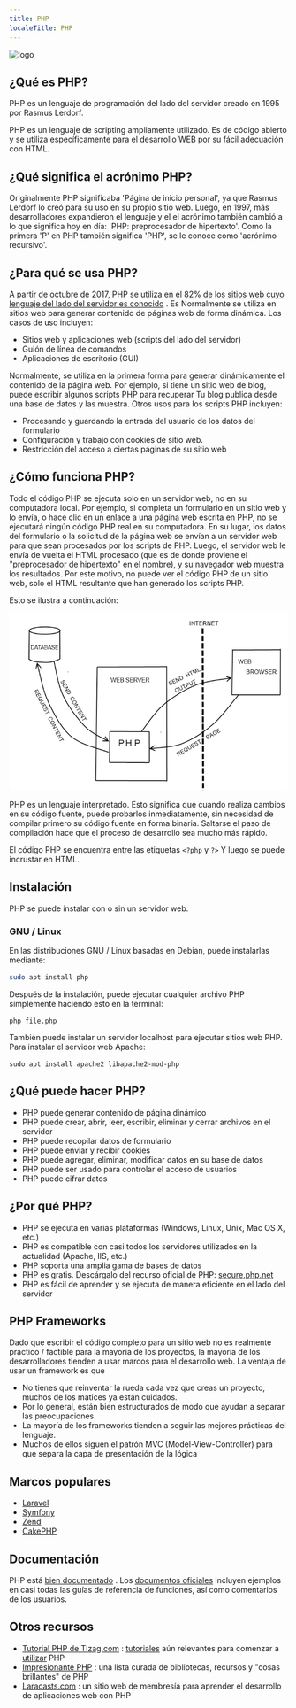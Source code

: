 ```yaml
---
title: PHP
localeTitle: PHP
---
```

![logo](https://upload.wikimedia.org/wikipedia/commons/thumb/2/27/PHP-logo.svg/150px-PHP-logo.svg.png "Logotipo de PHP")

## ¿Qué es PHP?

PHP es un lenguaje de programación del lado del servidor creado en 1995 por Rasmus Lerdorf.

PHP es un lenguaje de scripting ampliamente utilizado. Es de código abierto y se utiliza específicamente para el desarrollo WEB por su fácil adecuación con HTML.

## ¿Qué significa el acrónimo PHP?

Originalmente PHP significaba 'Página de inicio personal', ya que Rasmus Lerdorf lo creó para su uso en su propio sitio web. Luego, en 1997, más desarrolladores expandieron el lenguaje y el el acrónimo también cambió a lo que significa hoy en día: 'PHP: preprocesador de hipertexto'. Como la primera 'P' en PHP también significa 'PHP', se le conoce como 'acrónimo recursivo'.

## ¿Para qué se usa PHP?

A partir de octubre de 2017, PHP se utiliza en el [82% de los sitios web cuyo lenguaje del lado del servidor es conocido](https://w3techs.com/technologies/overview/programming_language/all) . Es Normalmente se utiliza en sitios web para generar contenido de páginas web de forma dinámica. Los casos de uso incluyen:

*   Sitios web y aplicaciones web (scripts del lado del servidor)
*   Guión de línea de comandos
*   Aplicaciones de escritorio (GUI)

Normalmente, se utiliza en la primera forma para generar dinámicamente el contenido de la página web. Por ejemplo, si tiene un sitio web de blog, puede escribir algunos scripts PHP para recuperar Tu blog publica desde una base de datos y las muestra. Otros usos para los scripts PHP incluyen:

*   Procesando y guardando la entrada del usuario de los datos del formulario
*   Configuración y trabajo con cookies de sitio web.
*   Restricción del acceso a ciertas páginas de su sitio web

## ¿Cómo funciona PHP?

Todo el código PHP se ejecuta solo en un servidor web, no en su computadora local. Por ejemplo, si completa un formulario en un sitio web y lo envía, o hace clic en un enlace a una página web escrita en PHP, no se ejecutará ningún código PHP real en su computadora. En su lugar, los datos del formulario o la solicitud de la página web se envían a un servidor web para que sean procesados ​​por los scripts de PHP. Luego, el servidor web le envía de vuelta el HTML procesado (que es de donde proviene el "preprocesador de hipertexto" en el nombre), y su navegador web muestra los resultados. Por este motivo, no puede ver el código PHP de un sitio web, solo el HTML resultante que han generado los scripts PHP.

Esto se ilustra a continuación:

![Modelo de servidor PHP](https://github.com/xeroxism/myImages/blob/master/FCC_guides/PHP-server-model.png?raw=true)

PHP es un lenguaje interpretado. Esto significa que cuando realiza cambios en su código fuente, puede probarlos inmediatamente, sin necesidad de compilar primero su código fuente en forma binaria. Saltarse el paso de compilación hace que el proceso de desarrollo sea mucho más rápido.

El código PHP se encuentra entre las etiquetas `<?php` y `?>` Y luego se puede incrustar en HTML.

## Instalación

PHP se puede instalar con o sin un servidor web.

### GNU / Linux

En las distribuciones GNU / Linux basadas en Debian, puede instalarlas mediante:

```bash
sudo apt install php 
```

Después de la instalación, puede ejecutar cualquier archivo PHP simplemente haciendo esto en la terminal:
```
php file.php 
```

También puede instalar un servidor localhost para ejecutar sitios web PHP. Para instalar el servidor web Apache:
```
sudo apt install apache2 libapache2-mod-php 
```

## ¿Qué puede hacer PHP?

*   PHP puede generar contenido de página dinámico
*   PHP puede crear, abrir, leer, escribir, eliminar y cerrar archivos en el servidor
*   PHP puede recopilar datos de formulario
*   PHP puede enviar y recibir cookies
*   PHP puede agregar, eliminar, modificar datos en su base de datos
*   PHP puede ser usado para controlar el acceso de usuarios
*   PHP puede cifrar datos

## ¿Por qué PHP?

*   PHP se ejecuta en varias plataformas (Windows, Linux, Unix, Mac OS X, etc.)
*   PHP es compatible con casi todos los servidores utilizados en la actualidad (Apache, IIS, etc.)
*   PHP soporta una amplia gama de bases de datos
*   PHP es gratis. Descárgalo del recurso oficial de PHP: [secure.php.net](https://secure.php.net/)
*   PHP es fácil de aprender y se ejecuta de manera eficiente en el lado del servidor

## PHP Frameworks

Dado que escribir el código completo para un sitio web no es realmente práctico / factible para la mayoría de los proyectos, la mayoría de los desarrolladores tienden a usar marcos para el desarrollo web. La ventaja de usar un framework es que

*   No tienes que reinventar la rueda cada vez que creas un proyecto, muchos de los matices ya están cuidados.
*   Por lo general, están bien estructurados de modo que ayudan a separar las preocupaciones.
*   La mayoría de los frameworks tienden a seguir las mejores prácticas del lenguaje.
*   Muchos de ellos siguen el patrón MVC (Model-View-Controller) para que separa la capa de presentación de la lógica

## Marcos populares

*   [Laravel](https://laravel.com/)
*   [Symfony](https://symfony.com/)
*   [Zend](http://www.zend.com/)
*   [CakePHP](https://cakephp.org/)

## Documentación

PHP está [bien documentado](http://php.net/docs.php) . Los [documentos oficiales](http://php.net/manual/en/) incluyen ejemplos en casi todas las guías de referencia de funciones, así como comentarios de los usuarios.

## Otros recursos

*   [Tutorial PHP de Tizag.com](http://www.tizag.com/phpT/) : [tutoriales](http://www.tizag.com/phpT/) aún relevantes para comenzar a [utilizar](http://www.tizag.com/phpT/) PHP
*   [Impresionante PHP](https://github.com/ziadoz/awesome-php) : una lista curada de bibliotecas, recursos y "cosas brillantes" de PHP
*   [Laracasts.com](https://laracasts.com/) : un sitio web de membresía para aprender el desarrollo de aplicaciones web con PHP
